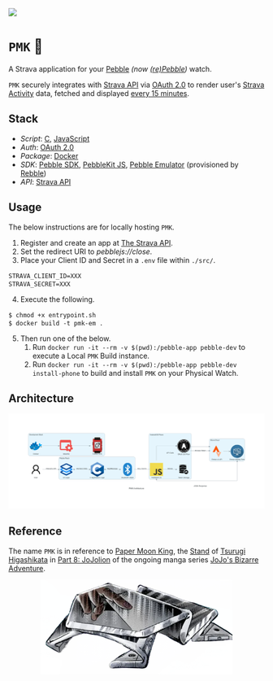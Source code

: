[![](https://img.shields.io/badge/pmk_1.0.0-passing-green)](https://github.com/gongahkia/pmk/releases/tag/1.0.0) 

# `PMK` 🦢

A Strava application for your [Pebble](https://en.wikipedia.org/wiki/Pebble_(watch)) *(now [(re)Pebble](https://repebble.com/))* watch.

`PMK` securely integrates with [Strava API](https://developers.strava.com/) via [OAuth 2.0](https://oauth.net/2/) to render user's [Strava Activity](https://support.strava.com/hc/en-us/sections/203774017-Strava-Activities) data, fetched and displayed [every 15 minutes](https://developers.strava.com/docs/rate-limits/).

## Stack

* *Script*: [C](https://www.learn-c.org/), [JavaScript](https://developer.mozilla.org/en-US/docs/Web/JavaScript)
* *Auth*: [OAuth 2.0](https://oauth.net/2/)
* *Package*: [Docker](https://www.docker.com/)
* *SDK*: [Pebble SDK](https://developer.rebble.io/developer.pebble.com/sdk/index.html), [PebbleKit JS](https://developer.rebble.io/developer.pebble.com/guides/communication/using-pebblekit-js/index.html), [Pebble Emulator](https://developer.rebble.io/developer.pebble.com/blog/2015/01/30/Development-Of-The-Pebble-Emulator/index.html) (provisioned by [Rebble](https://rebble.io/))
* *API*: [Strava API](https://developers.strava.com/)

## Usage

The below instructions are for locally hosting `PMK`.

1. Register and create an app at [The Strava API](https://developers.strava.com/).
2. Set the redirect URI to *pebblejs://close*.
3. Place your Client ID and Secret in a `.env` file within `./src/`.

```env
STRAVA_CLIENT_ID=XXX
STRAVA_SECRET=XXX
```

4. Execute the following.

```console
$ chmod +x entrypoint.sh
$ docker build -t pmk-em .
```

5. Then run one of the below.
    1. Run ```docker run -it --rm -v $(pwd):/pebble-app pebble-dev``` to execute a Local `PMK` Build instance.
    2. Run ```docker run -it --rm -v $(pwd):/pebble-app pebble-dev install-phone``` to build and install `PMK` on your Physical Watch.

## Architecture

![](./asset/reference/architecture.png)

## Reference

The name `PMK` is in reference to [Paper Moon King](https://jojo.fandom.com/wiki/Paper_Moon_King), the [Stand](https://jojo.fandom.com/wiki/Stand) of [Tsurugi Higashikata](https://jojo.fandom.com/wiki/Tsurugi_Higashikata) in [Part 8: JoJolion](https://jojo.fandom.com/wiki/JoJolion) of the ongoing manga series [JoJo's Bizarre Adventure](https://jojowiki.com/JoJo_Wiki).

<div align="center">
    <img src="./asset/logo/paper_moon_king.webp" width="75%">
</div>
